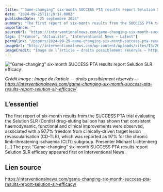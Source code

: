```yaml
---
title: "“Game-changing” six-month SUCCESS PTA results report Selution SLR efficacy"
date: "2024-09-25T11:20:17.000Z"
publishedDate: "25 septembre 2024"
summary: "The first report of six-month results from the SUCCESS PTA trial evaluating the Selution SLR (Cordis) drug-eluting balloon has shown that consistent haemodynamic, functional and clinical improvements were observed, associated with a 97.7% freedom from clinically-driven target lesion revascularisation (CD-TLR), which was reported as 97% for the chronic limb-threatening ischaemia (CLTI) subgroup. Presenter Michael Lichtenberg [&#8230;] The post “Game-changing” six-month SUCCESS PTA results report Selution SLR efficacy appeared first on Interventional News ."
importance: ""
sourceUrl: "https://interventionalnews.com/game-changing-six-month-success-pta-results-report-selution-slr-efficacy/"
tags: ["France", "Actualité", "Interventional News — Latest"]
permalink: "/papers/2024-09-25-game-changing-six-month-success-pta-results-report-selution-slr-efficacy"
imageUrl: "http://interventionalnews.com/wp-content/uploads/sites/13/2024/09/Image-scaled.jpeg"
imageCredit: "Image de l’article — droits possiblement réservés — https://interventionalnews.com/game-changing-six-month-success-pta-results-report-selution-slr-efficacy/"
---
```


![“Game-changing” six-month SUCCESS PTA results report Selution SLR efficacy](http://interventionalnews.com/wp-content/uploads/sites/13/2024/09/Image-scaled.jpeg)

*Crédit image : Image de l’article — droits possiblement réservés — https://interventionalnews.com/game-changing-six-month-success-pta-results-report-selution-slr-efficacy/*

## L’essentiel

The first report of six-month results from the SUCCESS PTA trial evaluating the Selution SLR (Cordis) drug-eluting balloon has shown that consistent haemodynamic, functional and clinical improvements were observed, associated with a 97.7% freedom from clinically-driven target lesion revascularisation (CD-TLR), which was reported as 97% for the chronic limb-threatening ischaemia (CLTI) subgroup. Presenter Michael Lichtenberg [&#8230;] The post “Game-changing” six-month SUCCESS PTA results report Selution SLR efficacy appeared first on Interventional News .

## Lien source

https://interventionalnews.com/game-changing-six-month-success-pta-results-report-selution-slr-efficacy/
